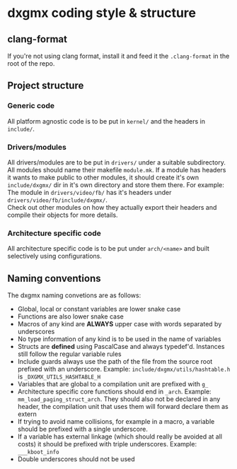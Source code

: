 # dxgmx coding style & structure
## clang-format
If you're not using clang format, install it and feed it the `.clang-format` in the root of the repo.
## Project structure
### Generic code
All platform agnostic code is to be put in `kernel/` and the headers in `include/`.

### Drivers/modules
All drivers/modules are to be put in `drivers/` under a suitable subdirectory. All modules should name their makefile `module.mk`. If a module has headers it wants to make public to other modules, it should create it's own `include/dxgmx/` dir in it's own directory and store them there. For example:<br>
The module in `drivers/video/fb/` has it's headers under `drivers/video/fb/include/dxgmx/`.<br>
Check out other modules on how they actually export their headers and compile their objects for more details.

### Architecture specific code
All architecture specific code is to be put under `arch/<name>` and built selectively using configurations.

## Naming conventions
The dxgmx naming convetions are as follows:
- Global, local or constant variables are lower snake case
- Functions are also lower snake case
- Macros of any kind are **ALWAYS** upper case with words separated by underscores
- No type information of any kind is to be used in the name of variables
- Structs are **defined** using PascalCase and always typedef'd. Instances still follow the regular variable rules
- Include guards always use the path of the file from the source root prefixed with an underscore. Example: `include/dxgmx/utils/hashtable.h` is `_DXGMX_UTILS_HASHTABLE_H`
- Variables that are global to a compilation unit are prefixed with `g_`
- Architecture specific core functions should end in `_arch`. Example: `mm_load_paging_struct_arch`. They should also not be declared in any header, the compilation unit that uses them will forward declare them as extern
- If trying to avoid name collisions, for example in a macro, a variable should be prefixed with a single underscore. 
- If a variable has external linkage (which should really be avoided at all costs) it should be prefixed with triple underscores. Example: `___kboot_info`
- Double underscores should not be used
